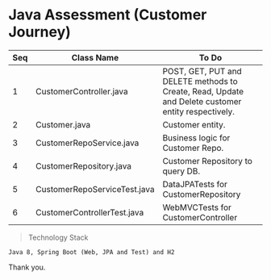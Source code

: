 # Java Assessment (Customer Journey)


| Seq | Class Name|  To Do|
|------ | ------ | -----|
|1| CustomerController.java | POST, GET, PUT and DELETE methods to Create, Read, Update and Delete customer entity respectively.|
|2| Customer.java | Customer entity.|
|3| CustomerRepoService.java | Business logic for Customer Repo.|
|4| CustomerRepository.java | Customer Repository to query DB.|
|5| CustomerRepoServiceTest.java| DataJPATests for CustomerRepository|
|6| CustomerControllerTest.java| WebMVCTests for CustomerController|

> Technology Stack
```
Java 8, Spring Boot (Web, JPA and Test) and H2

```
Thank you.
